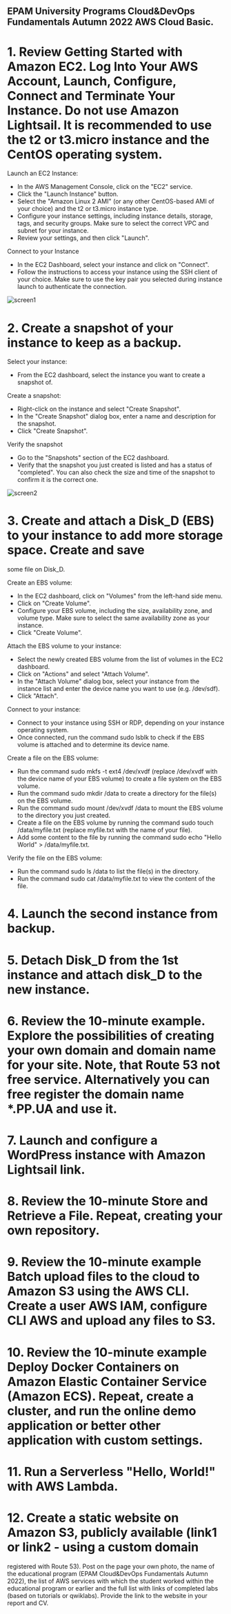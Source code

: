 ## EPAM University Programs Cloud&DevOps Fundamentals Autumn 2022 AWS Cloud Basic.

# 1. Review Getting Started with Amazon EC2. Log Into Your AWS Account, Launch, Configure, Connect and Terminate Your Instance. Do not use Amazon Lightsail. It is recommended to use the t2 or t3.micro instance and the CentOS operating system.

Launch an EC2 Instance:
- In the AWS Management Console, click on the "EC2" service.
- Click the "Launch Instance" button.
- Select the "Amazon Linux 2 AMI" (or any other CentOS-based AMI of your choice) and the t2 or t3.micro instance type.
- Configure your instance settings, including instance details, storage, tags, and security groups. Make sure to select the correct VPC and subnet for your instance.
- Review your settings, and then click "Launch".

Connect to your Instance
- In the EC2 Dashboard, select your instance and click on "Connect".
- Follow the instructions to access your instance using the SSH client of your choice. Make sure to use the key pair you selected during instance launch to authenticate the connection.

![screen1]()

# 2. Create a snapshot of your instance to keep as a backup.

Select your instance:
- From the EC2 dashboard, select the instance you want to create a snapshot of.

Create a snapshot:
- Right-click on the instance and select "Create Snapshot".
- In the "Create Snapshot" dialog box, enter a name and description for the snapshot.
- Click "Create Snapshot".

Verify the snapshot
- Go to the "Snapshots" section of the EC2 dashboard.
- Verify that the snapshot you just created is listed and has a status of "completed".
You can also check the size and time of the snapshot to confirm it is the correct one.

![screen2]()

# 3. Create and attach a Disk_D (EBS) to your instance to add more storage space. Create and save
some file on Disk_D.

Create an EBS volume:
- In the EC2 dashboard, click on "Volumes" from the left-hand side menu.
- Click on "Create Volume".
- Configure your EBS volume, including the size, availability zone, and volume type. Make sure to select the same availability zone as your instance.
- Click "Create Volume".

Attach the EBS volume to your instance:
- Select the newly created EBS volume from the list of volumes in the EC2 dashboard.
- Click on "Actions" and select "Attach Volume".
- In the "Attach Volume" dialog box, select your instance from the instance list and enter the device name you want to use (e.g. /dev/sdf).
- Click "Attach".

Connect to your instance:
- Connect to your instance using SSH or RDP, depending on your instance operating system.
- Once connected, run the command sudo lsblk to check if the EBS volume is attached and to determine its device name.

Create a file on the EBS volume:
- Run the command sudo mkfs -t ext4 /dev/xvdf (replace /dev/xvdf with the device name of your EBS volume) to create a file system on the EBS volume.
- Run the command sudo mkdir /data to create a directory for the file(s) on the EBS volume.
- Run the command sudo mount /dev/xvdf /data to mount the EBS volume to the directory you just created.
- Create a file on the EBS volume by running the command sudo touch /data/myfile.txt (replace myfile.txt with the name of your file).
- Add some content to the file by running the command sudo echo "Hello World" > /data/myfile.txt.

Verify the file on the EBS volume:
- Run the command sudo ls /data to list the file(s) in the directory.
- Run the command sudo cat /data/myfile.txt to view the content of the file.

# 4. Launch the second instance from backup.

# 5. Detach Disk_D from the 1st instance and attach disk_D to the new instance.

# 6. Review the 10-minute example. Explore the possibilities of creating your own domain and domain name for your site. Note, that Route 53 not free service. Alternatively you can free register the domain name *.PP.UA and use it.

# 7. Launch and configure a WordPress instance with Amazon Lightsail link.

# 8. Review the 10-minute Store and Retrieve a File. Repeat, creating your own repository.

# 9. Review the 10-minute example Batch upload files to the cloud to Amazon S3 using the AWS CLI. Create a user AWS IAM, configure CLI AWS and upload any files to S3.

# 10. Review the 10-minute example Deploy Docker Containers on Amazon Elastic Container Service (Amazon ECS). Repeat, create a cluster, and run the online demo application or better other application with custom settings.

# 11. Run a Serverless "Hello, World!" with AWS Lambda.

# 12. Create a static website on Amazon S3, publicly available (link1 or link2 - using a custom domain
registered with Route 53). Post on the page your own photo, the name of the educational program (EPAM Cloud&DevOps Fundamentals Autumn 2022), the list of AWS services with which the student worked within the educational program or earlier and the full list with links of completed labs (based on tutorials or qwiklabs). Provide the link to the website in your report and СV.
